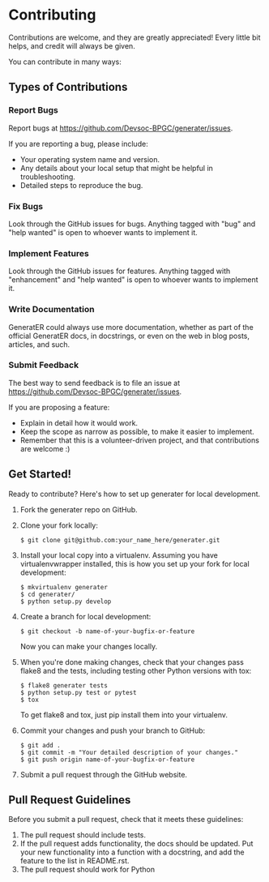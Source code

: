 # Contributing

Contributions are welcome, and they are greatly appreciated\! Every
little bit helps, and credit will always be given.

You can contribute in many ways:

## Types of Contributions

### Report Bugs

Report bugs at <https://github.com/Devsoc-BPGC/generater/issues>.

If you are reporting a bug, please include:

  - Your operating system name and version.
  - Any details about your local setup that might be helpful in
    troubleshooting.
  - Detailed steps to reproduce the bug.

### Fix Bugs

Look through the GitHub issues for bugs. Anything tagged with "bug" and
"help wanted" is open to whoever wants to implement it.

### Implement Features

Look through the GitHub issues for features. Anything tagged with
"enhancement" and "help wanted" is open to whoever wants to implement
it.

### Write Documentation

GeneratER could always use more documentation, whether as part of the
official GeneratER docs, in docstrings, or even on the web in blog
posts, articles, and such.

### Submit Feedback

The best way to send feedback is to file an issue at
<https://github.com/Devsoc-BPGC/generater/issues>.

If you are proposing a feature:

  - Explain in detail how it would work.
  - Keep the scope as narrow as possible, to make it easier to
    implement.
  - Remember that this is a volunteer-driven project, and that
    contributions are welcome :)

## Get Started\!

Ready to contribute? Here's how to set up
<span class="title-ref">generater</span> for local development.

1.  Fork the <span class="title-ref">generater</span> repo on GitHub.

2.  Clone your fork locally:
    
    ``` shell
    $ git clone git@github.com:your_name_here/generater.git
    ```

3.  Install your local copy into a virtualenv. Assuming you have
    virtualenvwrapper installed, this is how you set up your fork for
    local development:
    
    ``` shell
    $ mkvirtualenv generater
    $ cd generater/
    $ python setup.py develop
    ```

4.  Create a branch for local development:
    
    ``` shell
    $ git checkout -b name-of-your-bugfix-or-feature
    ```
    
    Now you can make your changes locally.

5.  When you're done making changes, check that your changes pass flake8
    and the tests, including testing other Python versions with tox:
    
    ``` shell
    $ flake8 generater tests
    $ python setup.py test or pytest
    $ tox
    ```
    
    To get flake8 and tox, just pip install them into your virtualenv.

6.  Commit your changes and push your branch to GitHub:
    
    ``` shell
    $ git add .
    $ git commit -m "Your detailed description of your changes."
    $ git push origin name-of-your-bugfix-or-feature
    ```

7.  Submit a pull request through the GitHub website.

## Pull Request Guidelines

Before you submit a pull request, check that it meets these guidelines:

1.  The pull request should include tests.
2.  If the pull request adds functionality, the docs should be updated.
    Put your new functionality into a function with a docstring, and add
    the feature to the list in README.rst.
3.  The pull request should work for Python